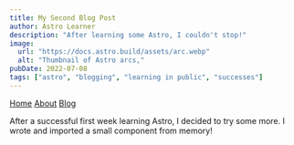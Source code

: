 ```yaml
---
title: My Second Blog Post
author: Astro Learner
description: "After learning some Astro, I couldn't stop!"
image:
  url: "https://docs.astro.build/assets/arc.webp"
  alt: "Thumbnail of Astro arcs,"
pubDate: 2022-07-08
tags: ["astro", "blogging", "learning in public", "successes"]
---
```


[Home](/) [About](/about) [Blog](/blog)

After a successful first week learning Astro, I decided to try some more. I wrote and imported a small component from memory!
